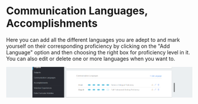 # Communication Languages, Accomplishments

Here you can add all the different languages you are adept to and mark yourself on their corresponding proficiency by clicking on the "Add Language" option and then choosing the right box for proficiency level in it. You can also edit or delete one or more languages when you want to.

![](../../.gitbook/assets/image%20%2894%29.png)

